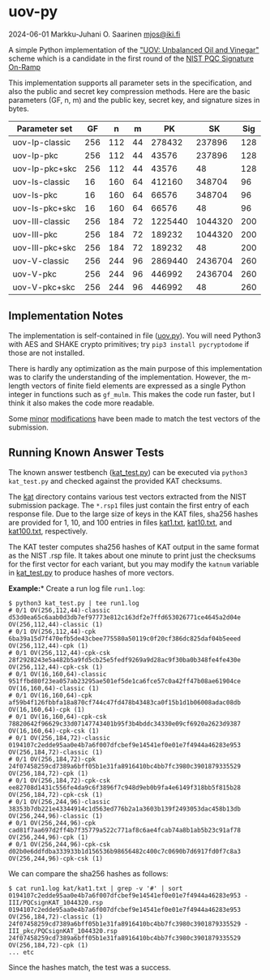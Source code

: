 #   uov-py

2024-06-01  Markku-Juhani O. Saarinen  mjos@iki.fi

A simple Python implementation of the ["UOV: Unbalanced Oil and Vinegar"](https://csrc.nist.gov/csrc/media/Projects/pqc-dig-sig/documents/round-1/spec-files/UOV-spec-web.pdf) scheme which is a candidate in the first round of the [NIST PQC Signature On-Ramp](https://csrc.nist.gov/Projects/pqc-dig-sig/round-1-additional-signatures)

This implementation supports all parameter sets in the specification, and also the public and secret key compression methods. Here are the basic parameters (GF, n, m) and the public key, secret key, and signature sizes in bytes.

| Parameter set   |  GF |   n |  m |      PK |      SK | Sig |
|-----------------|-----|-----|----|---------|---------|-----|
| uov-Ip-classic  | 256 | 112 | 44 |  278432 |  237896 | 128 |
| uov-Ip-pkc      | 256 | 112 | 44 |   43576 |  237896 | 128 |
| uov-Ip-pkc+skc  | 256 | 112 | 44 |   43576 |      48 | 128 |
| uov-Is-classic  |  16 | 160 | 64 |  412160 |  348704 |  96 |
| uov-Is-pkc      |  16 | 160 | 64 |   66576 |  348704 |  96 |
| uov-Is-pkc+skc  |  16 | 160 | 64 |   66576 |      48 |  96 |
| uov-III-classic | 256 | 184 | 72 | 1225440 | 1044320 | 200 |
| uov-III-pkc     | 256 | 184 | 72 |  189232 | 1044320 | 200 |
| uov-III-pkc+skc | 256 | 184 | 72 |  189232 |      48 | 200 |
| uov-V-classic   | 256 | 244 | 96 | 2869440 | 2436704 | 260 |
| uov-V-pkc       | 256 | 244 | 96 |  446992 | 2436704 | 260 |
| uov-V-pkc+skc   | 256 | 244 | 96 |  446992 |      48 | 260 |

##  Implementation Notes

The implementation is self-contained in file ([uov.py](uov.py)). You will need Python3 with AES and SHAKE crypto primitives; try `pip3 install pycryptodome` if those are not installed.

There is hardly any optimization as the main purpose of this implementation was to clarify the understanding of the implementation. However, the m-length vectors of finite field elements are expressed as a single Python integer in functions such as `gf_mulm`. This makes the code run faster, but I think it also makes the code more readable.

Some [minor](https://github.com/pqov/pqov/issues/25) [modifications](https://github.com/pqov/pqov/issues/26) have been made to match the test vectors of the submission.

##  Running Known Answer Tests

The known answer testbench ([kat_test.py](kat_test.py)) can be executed via `python3 kat_test.py` and checked against the provided KAT checksums.

The [kat](kat) directory contains various test vectors extracted from the NIST submission package. The `*.rsp1` files just contain the first entry of each response file. Due to the large size of keys in the KAT files, sha256 hashes are provided for 1, 10, and 100 entries in files [kat1.txt](kat/kat1.txt), [kat10.txt](kat/kat10.txt), and [kat100.txt](kat/kat100.txt), respectively.

The KAT tester computes sha256 hashes of KAT output in the same format as the NIST .rsp file. It takes about one minute to print just the checksums for the first vector for each variant, but you may modify the `katnum` variable in [kat_test.py](kat_test.py) to produce hashes of more vectors.


**Example:*** Create a run log file `run1.log`:
```
$ python3 kat_test.py | tee run1.log
# 0/1 OV(256,112,44)-classic
d53d0ea65c6aab0d3db7ef97773e812c163df2e7ffd653026771ce4645a2d04e OV(256,112,44)-classic (1)
# 0/1 OV(256,112,44)-cpk
6ba39a15d7f470efb5de43cbee775580a50119c0f20cf386dc825daf04b5eeed OV(256,112,44)-cpk (1)
# 0/1 OV(256,112,44)-cpk-csk
28f2928243e5a482b5a9fd5cb25e5fedf9269a9d28ac9f30ba0b348fe4fe430e OV(256,112,44)-cpk-csk (1)
# 0/1 OV(16,160,64)-classic
951ffbd80f23ea057ab23295ae501ef5de1ca6fce57c0a42ff47b08ae61904ce OV(16,160,64)-classic (1)
# 0/1 OV(16,160,64)-cpk
af59b4f126fbbfa18a870cf744c47fd478b43483ca0f15b1d1b06008adac08db OV(16,160,64)-cpk (1)
# 0/1 OV(16,160,64)-cpk-csk
78820642f96629c33d07147743401b95f3b4bddc34330e09cf6920a2623d9387 OV(16,160,64)-cpk-csk (1)
# 0/1 OV(256,184,72)-classic
0194107c2edde95aa0e4b7a6f007dfcbef9e14541ef0e01e7f4944a46283e953 OV(256,184,72)-classic (1)
# 0/1 OV(256,184,72)-cpk
24f07458259cd7389a6bff05b1e31fa8916410bc4bb7fc3980c3901879335529 OV(256,184,72)-cpk (1)
# 0/1 OV(256,184,72)-cpk-csk
ee82708d1431c556fe4da9c6f3896f7c948d9eb0b9fa4e6149f318bb5f815b28 OV(256,184,72)-cpk-csk (1)
# 0/1 OV(256,244,96)-classic
38353b7db221e43344914c1d563ed776b2a1a3603b139f2493053dac458b13db OV(256,244,96)-classic (1)
# 0/1 OV(256,244,96)-cpk
cad81f7aa697d2ff4b7f35779a522c771af8c6ae4fcab74a8b1ab5b23c91af78 OV(256,244,96)-cpk (1)
# 0/1 OV(256,244,96)-cpk-csk
d02b0e6ddfdba333933b1d156536b98656482c400c7c0690b7d6917fd0f7c8a3 OV(256,244,96)-cpk-csk (1)
```

We can compare the sha256 hashes as follows:
```
$ cat run1.log kat/kat1.txt | grep -v '#' | sort
0194107c2edde95aa0e4b7a6f007dfcbef9e14541ef0e01e7f4944a46283e953 - III/PQCsignKAT_1044320.rsp
0194107c2edde95aa0e4b7a6f007dfcbef9e14541ef0e01e7f4944a46283e953 OV(256,184,72)-classic (1)
24f07458259cd7389a6bff05b1e31fa8916410bc4bb7fc3980c3901879335529 - III_pkc/PQCsignKAT_1044320.rsp
24f07458259cd7389a6bff05b1e31fa8916410bc4bb7fc3980c3901879335529 OV(256,184,72)-cpk (1)
... etc
```
Since the hashes match, the test was a success.

